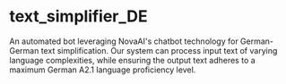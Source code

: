 # text_simplifier_DE
An automated bot leveraging NovaAI's chatbot technology for German-German text simplification. Our system can process input text of varying language complexities, while ensuring the output text adheres to a maximum German A2.1 language proficiency level.
